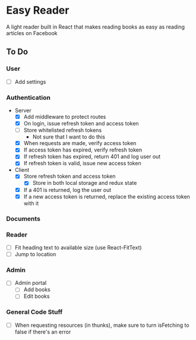 # Easy Reader

A light reader built in React that makes reading books as easy as reading articles on Facebook

## To Do

### User
- [ ] Add settings

### Authentication
- Server
    - [x] Add middleware to protect routes
    - [x] On login, issue refresh token and access token
    - [ ] Store whitelisted refresh tokens  
        - Not sure that I want to do this
    - [x] When requests are made, verify access token
    - [x] If access token has expired, verify refresh token
    - [x] If refresh token has expired, return 401 and log user out
    - [x] If refresh token is valid, issue new access token
- Client
    - [x] Store refresh token and access token
        - [x] Store in both local storage and redux state
    - [x] If a 401 is returned, log the user out
    - [x] If a new access token is returned, replace the existing access token with it

### Documents

### Reader
- [ ] Fit heading text to available size (use React-FitText)
- [ ] Jump to location

### Admin
- [ ] Admin portal
    - [ ] Add books
    - [ ] Edit books

### General Code Stuff
- [ ] When requesting resources (in thunks), make sure to turn isFetching to false if there's an error